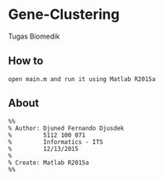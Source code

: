 # Gene-Clustering
Tugas Biomedik

## How to
```
open main.m and run it using Matlab R2015a
```

## About
```
%%
% Author: Djuned Fernando Djusdek
%         5112 100 071
%         Informatics - ITS
%         12/13/2015
%
% Create: Matlab R2015a
%%
```

